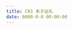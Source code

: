 ```yaml
---
title: C93 本子巡礼
date: 0000-0-0 00:00:00
---
```


&zwj;

<!--more-->

<script>location.href='http://it-ebooks.flygon.net'+location.pathname;</script>